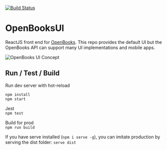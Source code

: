 [![Build Status](https://travis-ci.com/berryman17/OpenBooksUI.svg?branch=master)](https://travis-ci.com/berryman17/OpenBooksUI)

# OpenBooksUI
ReactJS front end for [OpenBooks](https://github.com/berryman17/OpenBooks). This repo provides the default UI but the OpenBooks API can support many UI implementations and mobile apps.

![OpenBooks UI Concept](https://i.ibb.co/LJSfsn1/Open-Books-concept-01-25-2020.png "OpenBooks UI Concept")


## Run / Test / Build


Run dev server with hot-reload <br/>
```
npm install
npm start
```

Jest <br/>
`npm test`

Build for prod <br/>
`npm run build`

If you have serve installed (`npm i serve -g`), you can imitate production by serving the dist folder:
`serve dist` 
